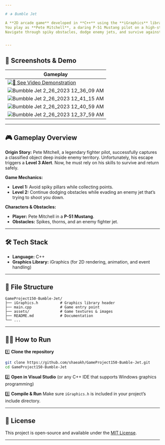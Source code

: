 ```yaml
---

# ✈️ Bumble Jet

A **2D arcade game** developed in **C++** using the **iGraphics** library.
You play as **Pete Mitchell**, a daring P-51 Mustang pilot on a high-stakes escape mission from enemy territory.
Navigate through spiky obstacles, dodge enemy jets, and survive against all odds!


---
```


## 📸 Screenshots & Demo

| Gameplay                                                                                                                                         |
| ------------------------------------------------------------------------------------------------------------------------------------------------ |
| [![🎥 See Video Demonstration](https://img.shields.io/badge/🎥%20See%20Video%20Demonstration-blue?style=for-the-badge)](https://drive.google.com/file/d/17ImRRfhJbCgIGxKEY6jK-utYz2c3fIdV/view?usp=drive_link) |
| ![Bumbble Jet 2\_26\_2023 12\_36\_09 AM](https://user-images.githubusercontent.com/102303488/221374225-5f700919-1e92-4975-b08b-5f97dc011c04.png) |
| ![Bumbble Jet 2\_26\_2023 12\_41\_15 AM](https://user-images.githubusercontent.com/102303488/221374298-4e47609e-7bd2-4459-945f-e1ea810f0fa5.png) |
| ![Bumbble Jet 2\_26\_2023 12\_40\_59 AM](https://user-images.githubusercontent.com/102303488/221374354-83edd4e8-d61e-4c87-924c-7577e07ce2d6.png) |
| ![Bumbble Jet 2\_26\_2023 12\_37\_59 AM](https://user-images.githubusercontent.com/102303488/221374338-ef50551d-1a3b-48ac-be58-30b94b94121d.png) |

---

## 🎮 Gameplay Overview

**Origin Story:**
Pete Mitchell, a legendary fighter pilot, successfully captures a classified object deep inside enemy territory. Unfortunately, his escape triggers a **Level 3 Alert**. Now, he must rely on his skills to survive and return safely.

**Game Mechanics:**

* **Level 1:** Avoid spiky pillars while collecting points.
* **Level 2:** Continue dodging obstacles while evading an enemy jet that’s trying to shoot you down.

**Characters & Obstacles:**

* **Player:** Pete Mitchell in a **P-51 Mustang**.
* **Obstacles:** Spikes, thorns, and an enemy fighter jet.

---

## 🛠 Tech Stack

* **Language:** C++
* **Graphics Library:** iGraphics (for 2D rendering, animation, and event handling)

---

## 📂 File Structure

```
GameProject150-Bumble-Jet/
├── iGraphics.h          # Graphics library header
├── main.cpp             # Game entry point
├── assets/              # Game textures & images
├── README.md            # Documentation
└── ...
```

---

## 🧑‍💻 How to Run

1️⃣ **Clone the repository**

```bash
git clone https://github.com/shaeakh/GameProject150-Bumble-Jet.git
cd GameProject150-Bumble-Jet
```

2️⃣ **Open in Visual Studio** (or any C++ IDE that supports Windows graphics programming)

3️⃣ **Compile & Run**
Make sure `iGraphics.h` is included in your project’s include directory.

---

## 📄 License

This project is open-source and available under the [MIT License](LICENSE).

---
